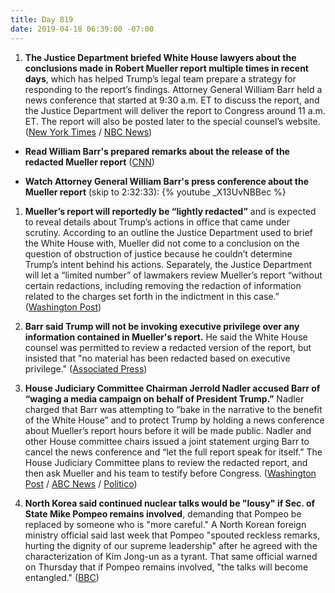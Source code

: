 ```yaml
---
title: Day 819
date: 2019-04-18 06:39:00 -07:00
---
```


1. **The Justice Department briefed White House lawyers about the conclusions made in Robert Mueller report multiple times in recent days**, which has helped Trump’s legal team prepare a strategy for responding to the report’s findings. Attorney General William Barr held a news conference that started at 9:30 a.m. ET to discuss the report, and the Justice Department will deliver the report to Congress around 11 a.m. ET. The report will also be posted later to the special counsel’s website. ([New York Times](https://www.nytimes.com/2019/04/17/us/politics/trump-mueller-report.html) / [NBC News](https://www.nbcnews.com/politics/politics-news/congress-receive-redacted-mueller-report-11-m-thursday-n995686))

* **Read William Barr's prepared remarks about the release of the redacted Mueller report** ([CNN](https://www.cnn.com/2019/04/18/politics/barr-mueller-report-presser/index.html))

* **Watch Attorney General William Barr's press conference about the Mueller report** (skip to 2:32:33):
  {% youtube _X13UvNBBec %}

1. **Mueller’s report will reportedly be “lightly redacted”** and is expected to reveal details about Trump’s actions in office that came under scrutiny. According to an outline the Justice Department used to brief the White House with, Mueller did not come to a conclusion on the question of obstruction of justice because he couldn’t determine Trump’s intent behind his actions. Separately, the Justice Department will let a “limited number” of lawmakers review Mueller’s report “without certain redactions, including removing the redaction of information related to the charges set forth in the indictment in this case.” ([Washington Post](https://www.washingtonpost.com/world/national-security/attorney-general-to-provide-overview-of-mueller-report-at-news-conference-before-its-release/2019/04/17/8dcc9440-54b9-11e9-814f-e2f46684196e_story.html?noredirect=on))

2. **Barr said Trump will not be invoking executive privilege over any information contained in Mueller's report.** He said the White House counsel was permitted to review a redacted version of the report, but insisted that "no material has been redacted based on executive privilege." ([Associated Press](https://apnews.com/a99d0b66de82494bb29ca16ec8443643?utm_medium=AP&utm_campaign=SocialFlow&utm_source=Twitter))

3. **House Judiciary Committee Chairman Jerrold Nadler accused Barr of “waging a media campaign on behalf of President Trump.”** Nadler charged that Barr was attempting to “bake in the narrative to the benefit of the White House” and to protect Trump by holding a news conference about Mueller’s report hours before it will be made public. Nadler and other House committee chairs issued a joint statement urging Barr to cancel the news conference and “let the full report speak for itself.” The House Judiciary Committee plans to review the redacted report, and then ask Mueller and his team to testify before Congress. ([Washington Post](https://www.washingtonpost.com/politics/on-eve-of-mueller-reports-release-nadler-accuses-barr-of-protecting-trump/2019/04/17/311e2a36-616d-11e9-9412-daf3d2e67c6d_story.html?utm_term=.03a951430ffa&noredirect=on) / [ABC News](https://abcnews.go.com/Politics/democrats-slam-justice-department-mueller-report-release/story?id=62469190) / [Politico](https://www.politico.com/story/2019/04/17/william-barr-mueller-report-1280585))

4. **North Korea said continued nuclear talks would be "lousy" if Sec. of State Mike Pompeo remains involved**, demanding that Pompeo be replaced by someone who is "more careful." A North Korean foreign ministry official said last week that Pompeo "spouted reckless remarks, hurting the dignity of our supreme leadership" after he agreed with the characterization of Kim Jong-un as a tyrant. That same official warned on Thursday that if Pompeo remains involved, "the talks will become entangled." ([BBC](https://www.bbc.com/news/world-asia-47971164))